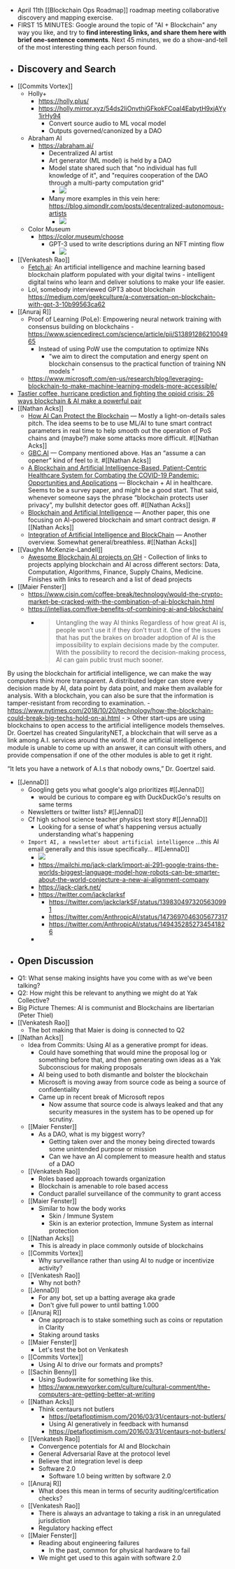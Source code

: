 - April 11th [[Blockchain Ops Roadmap]] roadmap meeting collaborative discovery and mapping exercise.
- FIRST 15 MINUTES: Google around the topic of "AI + Blockchain" any way you like, and try to **find interesting links, and share them here with brief one-sentence comments**. Next 45 minutes, we do a show-and-tell of the most interesting thing each person found. 
- ## Discovery and Search
- [[Commits Vortex]]
    - Holly+
        - https://holly.plus/
        - https://holly.mirror.xyz/54ds2IiOnvthjGFkokFCoaI4EabytH9xjAYy1irHy94
            - Convert source audio to ML vocal model 
            - Outputs governed/canonized by a DAO
    - Abraham AI
        - https://abraham.ai/
            - Decentralized AI artist
            - Art generator (ML model) is held by a DAO
            - Model state shared such that "no individual has full knowledge of it", and "requires cooperation of the DAO through a multi-party computation grid"
                - ![](https://firebasestorage.googleapis.com/v0/b/firescript-577a2.appspot.com/o/imgs%2Fapp%2FArtOfGig%2Fe38lYSRPKd.png?alt=media&token=df150a99-f5b3-457e-82af-3e288aa315ef)
            - Many more examples in this vein here: https://blog.simondlr.com/posts/decentralized-autonomous-artists 
                - ![](https://firebasestorage.googleapis.com/v0/b/firescript-577a2.appspot.com/o/imgs%2Fapp%2FArtOfGig%2FtTKlUVICwr.png?alt=media&token=c39424a6-5711-4e44-af97-4ff60889a568)
    - Color Museum
        - https://color.museum/choose
            - GPT-3 used to write descriptions during an NFT minting flow
                - ![](https://firebasestorage.googleapis.com/v0/b/firescript-577a2.appspot.com/o/imgs%2Fapp%2FArtOfGig%2FTfQrkdVm6C.gif?alt=media&token=9f45cc97-f663-4ec9-8384-a4231819f66f)
- [[Venkatesh Rao]]
    - [Fetch.ai](https://fetch.ai/): An artificial intelligence and machine learning based blockchain platform populated with your digital twins - intelligent digital twins who learn and deliver solutions to make your life easier.
    - Lol, somebody interviewed GPT3 about blockchain https://medium.com/geekculture/a-conversation-on-blockchain-with-gpt-3-10b99563ca62
- [[Anuraj R]]
    - Proof of Learning (PoLe): Empowering neural network training with consensus building on blockchains - https://www.sciencedirect.com/science/article/pii/S1389128621004965
        - Instead of using PoW use the computation to optimize NNs
            - "we aim to direct the computation and energy spent on blockchain consensus to the practical function of training NN models "
    - https://www.microsoft.com/en-us/research/blog/leveraging-blockchain-to-make-machine-learning-models-more-accessible/
- [Tastier coffee, hurricane prediction and fighting the opioid crisis: 26 ways blockchain & AI make a powerful pair](https://builtin.com/artificial-intelligence/blockchain-ai-examples)
- [[Nathan Acks]]
    - [How AI Can Protect the Blockchain](https://hackernoon.com/how-ai-can-protect-the-blockchain) — Mostly a light-on-details sales pitch. The idea seems to be to use ML/AI to tune smart contract parameters in real time to help smooth out the operation of PoS chains and (maybe?) make some attacks more difficult. #[[Nathan Acks]]
    - [GBC.AI](https://gbc.ai/) — Company mentioned above. Has an “assume a can opener” kind of feel to it. #[[Nathan Acks]]
    - [A Blockchain and Artificial Intelligence-Based, Patient-Centric Healthcare System for Combating the COVID-19 Pandemic: Opportunities and Applications](https://www.ncbi.nlm.nih.gov/pmc/articles/PMC8391524/) — Blockchain + AI in healthcare. Seems to be a survey paper, and might be a good start. That said, whenever someone says the phrase “blockchain protects user privacy”, my bullshit detector goes off. #[[Nathan Acks]]
    - [Blockchain and Artificial Intelligence](https://arxiv.org/abs/1802.04451) — Another paper, this one focusing on AI-powered blockchain and smart contract design. #[[Nathan Acks]]
    - [Integration of Artificial Intelligence and BlockChain](https://www.geeksforgeeks.org/integration-of-artificial-intelligence-and-blockchain/) — Another overview. Somewhat general/breathless. #[[Nathan Acks]]
- [[Vaughn McKenzie-Landell]]
    - [Awesome Blockchain AI projects on GH](https://github.com/steven2358/awesome-blockchain-ai) - Collection of links to projects applying blockchain and AI across different sectors: Data, Computation, Algorithms, Finance, Supply Chains, Medicine. Finishes with links to research and a list of dead projects 
- [[Maier Fenster]]
    - https://www.cisin.com/coffee-break/technology/would-the-crypto-market-be-cracked-with-the-combination-of-ai-blockchain.html
    - https://intellias.com/five-benefits-of-combining-ai-and-blockchain/
        - > Untangling the way AI thinks
Regardless of how great AI is, people won’t use it if they don’t trust it. One of the issues that has put the brakes on broader adoption of AI is the impossibility to explain decisions made by the computer. With the possibility to record the decision-making process, AI can gain public trust much sooner.

By using the blockchain for artificial intelligence, we can make the way computers think more transparent. A distributed ledger can store every decision made by AI, data point by data point, and make them available for analysis. With a blockchain, you can also be sure that the information is tamper-resistant from recording to examination.
    - https://www.nytimes.com/2018/10/20/technology/how-the-blockchain-could-break-big-techs-hold-on-ai.html
        - > Other start-ups are using blockchains to open access to the artificial intelligence models themselves. Dr. Goertzel has created SingularityNET, a blockchain that will serve as a link among A.I. services around the world. If one artificial intelligence module is unable to come up with an answer, it can consult with others, and provide compensation if one of the other modules is able to get it right.

“It lets you have a network of A.I.s that nobody owns,” Dr. Goertzel said.
- [[JennaD]]
    - Googling gets you what google's algo prioritizes #[[JennaD]]
        - would be curious to compare eg with DuckDuckGo's results on same terms
    - Newsletters or twitter lists? #[[JennaD]]
    - Cf high school science teacher physics text story #[[JennaD]]
        - Looking for a sense of what's happening versus actually understanding what's happening
    - `Import AI, a newsletter about artificial intelligence` ...this AI email generally and this issue specifically... #[[JennaD]]
        - ![](https://firebasestorage.googleapis.com/v0/b/firescript-577a2.appspot.com/o/imgs%2Fapp%2FArtOfGig%2FiA0Im83Lo_.png?alt=media&token=ee4c5572-367c-4e4e-8eb4-799126ca2458)
        - https://mailchi.mp/jack-clark/import-ai-291-google-trains-the-worlds-biggest-language-model-how-robots-can-be-smarter-about-the-world-conjecture-a-new-ai-alignment-company
        - https://jack-clark.net/
        - https://twitter.com/jackclarksf
            - https://twitter.com/jackclarkSF/status/1398304973205630991
            - https://twitter.com/AnthropicAI/status/1473697046305677317
            - https://twitter.com/AnthropicAI/status/1494352852734541826
        - 
- ## **Open Discussion**
- Q1: What sense making insights have you come with as we've been talking?
- Q2: How might this be relevant to anything we might do at Yak Collective?
- Big Picture Themes: AI is communist and Blockchains are libertarian (Peter Thiel)
- [[Venkatesh Rao]]
    - The bot making that Maier is doing is connected to Q2
- [[Nathan Acks]]
    - Idea from Commits: Using AI as a generative prompt for ideas. 
        - Could have something that would mine the proposal log or something before that, and then generating own ideas as a Yak Subconscious for making proposals
        - AI being used to both dismantle and bolster the blockchain
        - Microsoft is moving away from source code as being a source of confidentiality
        - Came up in recent break of Microsoft repos
            - Now assume that source code is always leaked and that any security measures in the system has to be opened up for scrutiny. 
    - [[Maier Fenster]]
        - As a DAO, what is my biggest worry? 
            - Getting taken over and the money being directed towards some unintended purpose or mission
            - Can we have an AI complement to measure health and status of a DAO
    - [[Venkatesh Rao]]
        - Roles based approach towards organization
        - Blockchain is amenable to role based access
        - Conduct parallel surveillance of the community to grant access
    - [[Maier Fenster]]
        - Similar to how the body works
            - Skin / Immune System
            - Skin is an exterior protection, Immune System as internal protection
    - [[Nathan Acks]]
        - This is already in place commonly outside of blockchains
    - [[Commits Vortex]]
        - Why surveillance rather than using AI to nudge or incentivize activity?
    - [[Venkatesh Rao]]
        - Why not both?
    - [[JennaD]]
        - For any bot, set up a batting average aka grade
        - Don't give full power to until batting 1.000
    - [[Anuraj R]]
        - One approach is to stake something such as coins or reputation in Clarity 
        - Staking around tasks
    - [[Maier Fenster]]
        - Let's test the bot on Venkatesh
    - [[Commits Vortex]]
        - Using AI to drive our formats and prompts?
    - [[Sachin Benny]]
        - Using Sudowrite for something like this.
        - https://www.newyorker.com/culture/cultural-comment/the-computers-are-getting-better-at-writing
    - [[Nathan Acks]]
        - Think centaurs not butlers 
            - https://petafloptimism.com/2016/03/31/centaurs-not-butlers/
            - Using AI generatively in feedback with humansd
            - https://petafloptimism.com/2016/03/31/centaurs-not-butlers/
    - [[Venkatesh Rao]]
        - Convergence potentials for AI and Blockchain
        - General Adversarial Rave at the protocol level
        - Believe that integration level is deep
        - Software 2.0
            - Software 1.0 being written by software 2.0
    - [[Anuraj R]]
        - What does this mean in terms of security auditing/certification checks?
    - [[Venkatesh Rao]]
        - There is always an advantage to taking a risk in an unregulated jurisdiction
        - Regulatory hacking effect
    - [[Maier Fenster]]
        - Reading about engineering failures
            - In the past, common for physical hardware to fail
        - We might get used to this again with software 2.0
